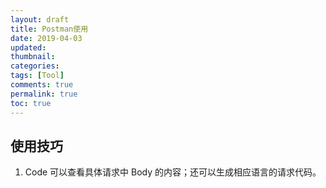 ```yaml
---
layout: draft
title: Postman使用
date: 2019-04-03
updated:
thumbnail:
categories:
tags: [Tool]
comments: true
permalink: true
toc: true
---
```


## 使用技巧

1. Code 可以查看具体请求中 Body 的内容；还可以生成相应语言的请求代码。
